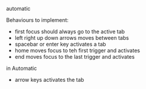 

automatic

Behaviours to implement:

- first focus should always go to the active tab
- left right up down arrows moves between tabs
- spacebar or enter key activates a tab
- home moves focus to teh first trigger and activates
- end moves focus to the last trigger and activates

in Automatic
- arrow keys activates the tab
